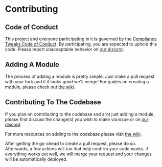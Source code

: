 [wiki]:https://github.com/ComplianceTweaks/ComplianceTweaks/wiki
[discord]:https://discord.gg/kBMEmDD

# Contributing

## Code of Conduct
This project and everyone participating in it is governed by the [Compliance Tweaks Code of Conduct](CODE_OF_CONDUCT.md). By participating, you are expected to uphold this code. Please report unacceptable behavior on [our discord][discord].

## Adding A Module
The process of adding a module is pretty simple. Just make a pull request with your fork and if it looks good we'll merge! For guides on creating a module, please check out [the wiki][wiki].

## Contributing To The Codebase
If you plan on contributing to the codebase and arnt just adding a module, please first discuss the change(s) you wish to make via issue or on [our discord][discord].

For more resources on adding to the codebase please visit [the wiki][wiki].

After getting the go-ahead to create a pull request, please do so. Afterwards, a few actions will run that help confirm your code works. If everything works out well, we will merge your request and your changes will be automatically deployed.